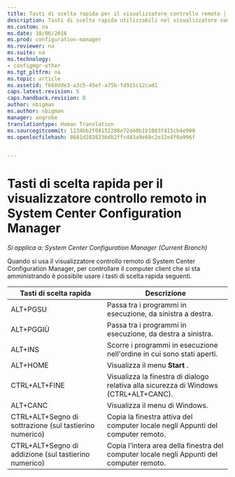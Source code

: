 ```yaml
---
title: Tasti di scelta rapida per il visualizzatore controllo remoto | System Center Configuration Manager
description: Tasti di scelta rapida utilizzabili nel visualizzatore controllo remoto in System Center Configuration Manager
ms.custom: na
ms.date: 10/06/2016
ms.prod: configuration-manager
ms.reviewer: na
ms.suite: na
ms.technology:
- configmgr-other
ms.tgt_pltfrm: na
ms.topic: article
ms.assetid: f660dde3-a3c5-45ef-a75b-fd915c12cad1
caps.latest.revision: 5
caps.handback.revision: 0
author: nbigman
ms.author: nbigman
manager: angrobe
translationtype: Human Translation
ms.sourcegitcommit: 1134bb2f04152288e72d40b1b1083f415cb4e900
ms.openlocfilehash: 8681d2828236db2ffc483a9e68c2e32e4f0a996f


---
```

# <a name="keyboard-shortcuts-for-the-remote-control-viewer-in-system-center-configuration-manager"></a>Tasti di scelta rapida per il visualizzatore controllo remoto in System Center Configuration Manager

*Si applica a: System Center Configuration Manager (Current Branch)*

Quando si usa il visualizzatore controllo remoto di System Center Configuration Manager, per controllare il computer client che si sta amministrando è possibile usare i tasti di scelta rapida seguenti.  

|Tasti di scelta rapida|Descrizione|  
|-----------------------|-----------------|  
|ALT+PGSU|Passa tra i programmi in esecuzione, da sinistra a destra.|  
|ALT+PGGIÙ|Passa tra i programmi in esecuzione, da destra a sinistra.|  
|ALT+INS|Scorre i programmi in esecuzione nell'ordine in cui sono stati aperti.|  
|ALT+HOME|Visualizza il menu **Start** .|  
|CTRL+ALT+FINE|Visualizza la finestra di dialogo relativa alla sicurezza di Windows (CTRL+ALT+CANC).|  
|ALT+CANC|Visualizza il menu di Windows.|  
|CTRL+ALT+Segno di sottrazione (sul tastierino numerico)|Copia la finestra attiva del computer locale negli Appunti del computer remoto.|  
|CTRL+ALT+Segno di addizione (sul tastierino numerico)|Copia l'intera area della finestra del computer locale negli Appunti del computer remoto.|  



<!--HONumber=Nov16_HO1-->


